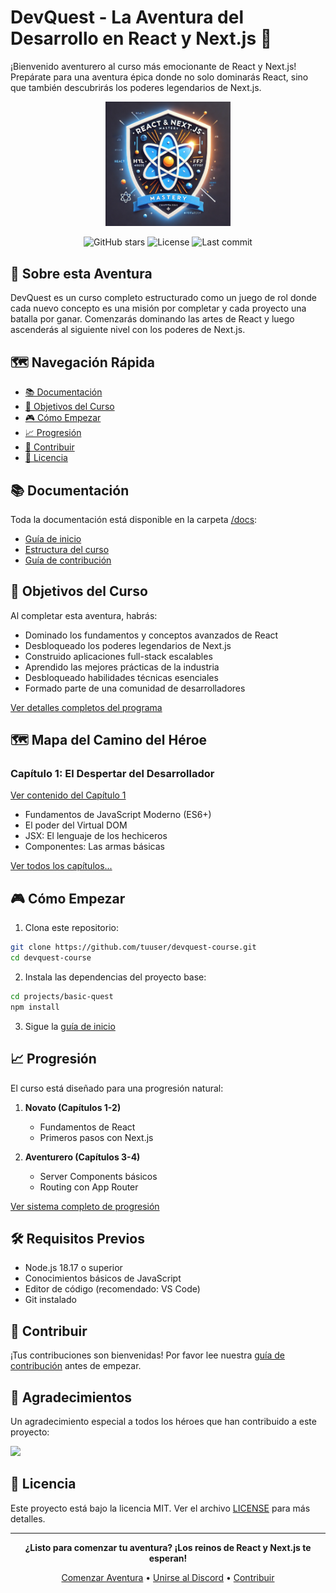 # DevQuest - La Aventura del Desarrollo en React y Next.js 🚀

¡Bienvenido aventurero al curso más emocionante de React y Next.js! Prepárate para una aventura épica donde no solo dominarás React, sino que también descubrirás los poderes legendarios de Next.js.

<p align="center">
  <img src="docs/assets/devquest-logo.png" alt="DevQuest Logo" width="200"/>
</p>

<div align="center">

![GitHub stars](https://img.shields.io/github/stars/tuuser/devquest-course?style=social)
![License](https://img.shields.io/github/license/tuuser/devquest-course)
![Last commit](https://img.shields.io/github/last-commit/tuuser/devquest-course)

</div>

## 📜 Sobre esta Aventura

DevQuest es un curso completo estructurado como un juego de rol donde cada nuevo concepto es una misión por completar y cada proyecto una batalla por ganar. Comenzarás dominando las artes de React y luego ascenderás al siguiente nivel con los poderes de Next.js.

## 🗺️ Navegación Rápida

- [📚 Documentación](#documentación)
- [🎯 Objetivos del Curso](#objetivos-del-curso)
- [🎮 Cómo Empezar](#cómo-empezar)
- [📈 Progresión](#progresión)
- [🤝 Contribuir](#contribuir)
- [📝 Licencia](#licencia)

## 📚 Documentación

Toda la documentación está disponible en la carpeta [/docs](/docs):
- [Guía de inicio](/docs/getting-started.md)
- [Estructura del curso](/docs/course-structure.md)
- [Guía de contribución](/CONTRIBUTING.md)

## 🎯 Objetivos del Curso

Al completar esta aventura, habrás:
- Dominado los fundamentos y conceptos avanzados de React
- Desbloqueado los poderes legendarios de Next.js
- Construido aplicaciones full-stack escalables
- Aprendido las mejores prácticas de la industria
- Desbloqueado habilidades técnicas esenciales
- Formado parte de una comunidad de desarrolladores

[Ver detalles completos del programa](/docs/course-objectives.md)

## 🗺️ Mapa del Camino del Héroe

### Capítulo 1: El Despertar del Desarrollador
[Ver contenido del Capítulo 1](/docs/chapters/chapter-1/)
- Fundamentos de JavaScript Moderno (ES6+)
- El poder del Virtual DOM
- JSX: El lenguaje de los hechiceros
- Componentes: Las armas básicas

[Ver todos los capítulos...](/docs/chapters/)

## 🎮 Cómo Empezar

1. Clona este repositorio:
```bash
git clone https://github.com/tuuser/devquest-course.git
cd devquest-course
```

2. Instala las dependencias del proyecto base:
```bash
cd projects/basic-quest
npm install
```

3. Sigue la [guía de inicio](/docs/getting-started.md)

## 📈 Progresión

El curso está diseñado para una progresión natural:

1. **Novato (Capítulos 1-2)**
   - Fundamentos de React
   - Primeros pasos con Next.js

2. **Aventurero (Capítulos 3-4)**
   - Server Components básicos
   - Routing con App Router

[Ver sistema completo de progresión](/docs/progression-system.md)

## 🛠️ Requisitos Previos

- Node.js 18.17 o superior
- Conocimientos básicos de JavaScript
- Editor de código (recomendado: VS Code)
- Git instalado

## 🤝 Contribuir

¡Tus contribuciones son bienvenidas! Por favor lee nuestra [guía de contribución](/CONTRIBUTING.md) antes de empezar.

## 💖 Agradecimientos

Un agradecimiento especial a todos los héroes que han contribuido a este proyecto:

<a href="https://github.com/tuuser/devquest/graphs/contributors">
  <img src="https://contributors-img.web.app/image?repo=tuuser/devquest" />
</a>

## 📝 Licencia

Este proyecto está bajo la licencia MIT. Ver el archivo [LICENSE](/LICENSE) para más detalles.

---

<div align="center">

**¿Listo para comenzar tu aventura? ¡Los reinos de React y Next.js te esperan!**

[Comenzar Aventura](/docs/getting-started.md) • [Unirse al Discord](https://discord.gg/tuenlace) • [Contribuir](/CONTRIBUTING.md)

</div>
